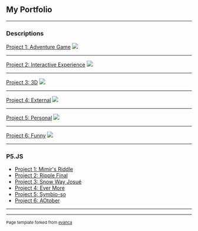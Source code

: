 ## My Portfolio

---

### Descriptions 

[Project 1: Adventure Game](/test)
<img src="images/dummy_thumbnail.jpg?raw=true"/>

---
[Project 2: Interactive Experience](/pdf/sample_presentation.pdf)
<img src="images/dummy_thumbnail.jpg?raw=true"/>

---
[Project 3: 3D](http://example.com/)
<img src="images/dummy_thumbnail.jpg?raw=true"/>

---
[Project 4: External](/pdf/sample_presentation.pdf)
<img src="images/dummy_thumbnail.jpg?raw=true"/>

---
[Project 5: Personal](/pdf/sample_presentation.pdf)
<img src="images/dummy_thumbnail.jpg?raw=true"/>

---
[Project 6: Funny](/pdf/sample_presentation.pdf)
<img src="images/dummy_thumbnail.jpg?raw=true"/>

---
### P5.JS

- [Project 1: Mimir's Riddle](https://editor.p5js.org/diazcarlosjosue1/sketches/7nj5NYzFX)
- [Project 2: Ripple Final](https://editor.p5js.org/diazcarlosjosue1/sketches/wvzd08wl4)
- [Project 3: Snow Way Josué](https://editor.p5js.org/diazcarlosjosue1/sketches/530S6ccoe)
- [Project 4: Ever More](https://editor.p5js.org/diazcarlosjosue1/sketches/sUbnlRmGv)
- [Project 5: Symbio-so](https://editor.p5js.org/diazcarlosjosue1/sketches/MdkZqLZAj)
- [Project 6: AOtober](https://editor.p5js.org/diazcarlosjosue1/sketches/6MBW3oyze)

---




---
<p style="font-size:11px">Page template forked from <a href="https://github.com/evanca/quick-portfolio">evanca</a></p>
<!-- Remove above link if you don't want to attibute -->
